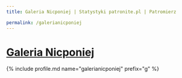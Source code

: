 ```yaml
---
title: Galeria Nicponiej | Statystyki patronite.pl | Patromierz

permalink: /galerianicponiej
---
```


# [Galeria Nicponiej](https://patronite.pl/galerianicponiej)

{% include profile.md name="galerianicponiej" prefix="g" %}
